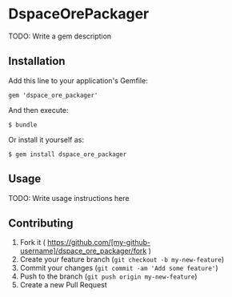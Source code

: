 # DspaceOrePackager

TODO: Write a gem description

## Installation

Add this line to your application's Gemfile:

    gem 'dspace_ore_packager'

And then execute:

    $ bundle

Or install it yourself as:

    $ gem install dspace_ore_packager

## Usage

TODO: Write usage instructions here

## Contributing

1. Fork it ( https://github.com/[my-github-username]/dspace_ore_packager/fork )
2. Create your feature branch (`git checkout -b my-new-feature`)
3. Commit your changes (`git commit -am 'Add some feature'`)
4. Push to the branch (`git push origin my-new-feature`)
5. Create a new Pull Request
